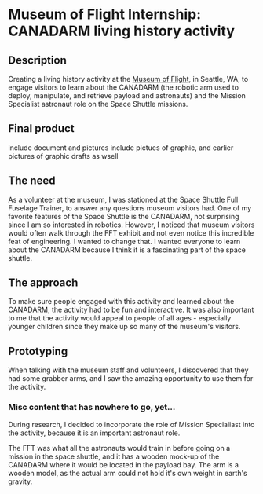 # Museum of Flight Internship: CANADARM living history activity

## Description
Creating a living history activity at the [Museum of Flight](https://museumofflight.org/target=_blank), in Seattle, WA, to engage visitors to learn about the CANADARM (the robotic arm used to deploy, manipulate, and retrieve payload and astronauts) and the Mission Specialist astronaut role on the Space Shuttle missions. 

## Final product
include document and pictures
include pictues of graphic, and earlier pictures of graphic drafts as wsell


## The need
As a volunteer at the museum, I was stationed at the Space Shuttle Full Fuselage Trainer, to answer any questions museum visitors had. One of my favorite features of the Space Shuttle is the CANADARM, not surprising since I am so interested in robotics.  However, I noticed that museum visitors would often walk through the FFT exhibit and not even notice this incredible feat of engineering.  I wanted to change that. I wanted everyone to learn about the CANADARM because I think it is a fascinating part of the space shuttle.


## The approach
To make sure people engaged with this activity and learned about the CANADARM, the activity had to be fun and interactive. It was also important to me that the activity would appeal to people of all ages - especially younger children since they make up so many of the museum's visitors.



## Prototyping
When talking with the museum staff and volunteers, I discovered that they had some grabber arms, and I saw the amazing opportunity to use them for the activity. 



### Misc content that has nowhere to go, yet...
During research, I decided to incorporate the role of Mission Specialiast into the activity, because it is an important astronaut role. 

The FFT was what all the astronauts would train in before going on a mission in the space shuttle, and it has a wooden mock-up of the CANADARM where it would be located in the payload bay. The arm is a wooden model, as the actual arm could not hold it's own weight in earth's gravity. 